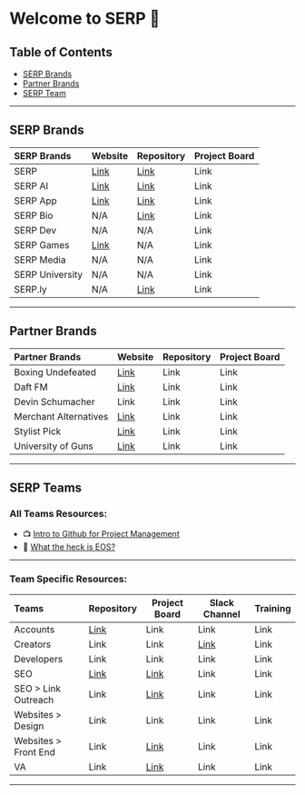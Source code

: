 # Welcome to SERP 🙌

## Table of Contents
- [SERP Brands](#serp-brands)
- [Partner Brands](#partner-brands)
- [SERP Team](#serp-team)

***

## SERP Brands

| SERP Brands          | Website       | Repository       | Project Board |
| :-------------- | ------------- | ---------------- | ------------- |
| SERP           | [Link](https://serp.co/) | [Link](https://github.com/serpcompany/serp.co) | Link |
| SERP AI        | [Link](https://serp.ai/) | [Link](https://github.com/serpcompany/serp.ai) | Link |
| SERP App       | [Link](https://serp.app/) | [Link](https://github.com/serpcompany/serp-app) | Link |
| SERP Bio       | N/A | [Link](https://github.com/serpcompany/serp.bio) | Link |
| SERP Dev       | N/A | N/A | Link |
| SERP Games     | [Link](https://serp.games/) | N/A | Link |
| SERP Media     | N/A | N/A | Link |
| SERP University| N/A | N/A | Link |
| SERP.ly        | N/A | [Link](https://github.com/serpcompany/serp.ly) | Link |

***

## Partner Brands

| Partner Brands          | Website                                | Repository | Project Board |
| :----------------------- | -------------------------------------- | -----------| ------------- |
| Boxing Undefeated       | [Link](http://boxingundefeated.com/)   | Link       | Link          |
| Daft FM                 | [Link](https://daft.fm/)               | Link       | Link          |
| Devin Schumacher | Link | Link | Link |
| Merchant Alternatives   | [Link](https://merchantalternatives.com/) | Link | Link |
| Stylist Pick            | [Link](https://stylistpick.com/)       | Link       | Link          |
| University of Guns      | [Link](https://universityofguns.com/)  | Link       | Link          |


***
  
## SERP Teams

### All Teams Resources:

- 📺 [Intro to Github for Project Management](https://youtu.be/Dr9LlJBth_c)
- 📕 [What the heck is EOS?
](https://drive.google.com/file/d/1pJgDFLfal86mItDc0fo5cEMe8f4Hi5HD/view?usp=sharing)

***

### Team Specific Resources:

| Teams            | Repository       | Project Board       | Slack Channel       | Training |
| :---------------- | ---------------- | ------------------- | ------------------- | ------------------- |
| Accounts         | [Link](https://github.com/serpcompany/team-accounts/tree/main) | Link | Link | Link |
| Creators         | Link | Link | [Link](slack://channel?team=T123456&id=C123456) | Link |
| Developers       | Link | Link | Link | Link |
| SEO              | [Link](https://github.com/serpcompany/team-seo) | [Link](https://github.com/orgs/serpcompany/projects/102) | Link | Link |
| SEO > Link Outreach | Link | [Link](https://github.com/orgs/serpcompany/projects/100/views/1) | Link | Link |
| Websites > Design         | Link | Link | Link | Link |
| Websites > Front End         | Link | [Link](https://github.com/orgs/serpcompany/projects/120/views/1) | Link | Link |
| VA               | Link | [Link](https://github.com/orgs/serpcompany/projects/85) | Link | Link |


***


